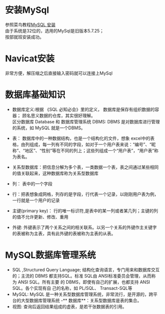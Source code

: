 # 安装MySql
参照菜鸟教程[MySQL 安装](http://www.runoob.com/mysql/mysql-install.html)  
由于系统是32位的，选用的MySql是旧版本5.7.25；  
按部就班安装成功。
# Navicat安装
非常方便，解压缩之后直接输入密码就可以连接上MySql  

# 数据库基础知识
- 数据库定义:根据 《SQL 必知必会》里的定义， 数据库是保存有组织数据的容器； 顾名思义数据的仓库，其实很好理解。  
区分数据库 Database 和 数据库管理系统 DBMS: DBMS 是对数据库进行管理的系统，如 MySQL 就是一个DBMS。

- 表： 数据库中的一种数据结构，也是一个结构化的文件，想象 excel中的表格，由列组成，每一列有不同的字段，如对于一个用户表来说：“编号”、“昵称”、“地区”、“性别”等在不同的列上；这些列组成一个“用户表”，“用户表”称为表名。

- 关系型数据库：把信息分解为多个表，一类数据一个表，表之间通过某些相同的值关联起来，这种数据库称为关系型数据库

- 列： 表中的一个字段

- 行：把表想象成网格，列存的是字段，行代表一个记录，以刚刚用户表为例，一行就是一个用户的记录

- 主键(primary key)： 行的唯一标识符,是表中的某一列或者某几列；主键的列的值不允许更新、修改、重用

- 外键: 外键表示了两个关系之间的相关联系。以另一个关系的外键作主关键字的表被称为主表，具有此外键的表被称为主表的从表。
# MySQL数据库管理系统
- SQL ,Structured Query Language; 结构化查询语言，专门用来和数据库交互的；主流的 DBMS 都支持SQL。标准 SQL由 ANSI标准委员会管理，从而称为 ANSI SQL。所有主要
的 DBMS，即使有自己的扩展，也都支持 ANSI SQL。各个实现有自
己的名称，如 PL/SQL、 Transact-SQL等
- MySQL: MySQL 是一种关系型数据库管理系统，非常流行，是开源的，跨平台的大型数据库管理系统
-** 数据库**：关系型数据库是表的集合。
- 视图: 查询后返回结果组成的虚表，是若干张数据表的引用。
